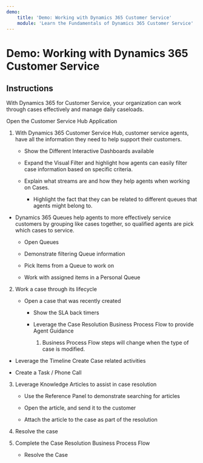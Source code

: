 ```yaml
---
demo:
    title: 'Demo: Working with Dynamics 365 Customer Service'
    module: 'Learn the Fundamentals of Dynamics 365 Customer Service'
---
```


# Demo: Working with Dynamics 365 Customer Service

## Instructions

With Dynamics 365 for Customer Service, your organization can work through cases effectively and manage daily caseloads. 

Open the Customer Service Hub Application

1. With Dynamics 365 Customer Service Hub, customer service agents, have all the information they need to help support their customers. 

	- Show the Different Interactive Dashboards available

	- Expand the Visual Filter and highlight how agents can easily filter case information based on specific criteria. 

	- Explain what streams are and how they help agents when working on Cases. 

		- Highlight the fact that they can be related to different queues that agents might belong to. 

- Dynamics 365 Queues help agents to more effectively service customers by grouping like cases together, so qualified agents are pick which cases to service. 

	- Open Queues

	- Demonstrate filtering Queue information

	- Pick Items from a Queue to work on

	- Work with assigned items in a Personal Queue

2. Work a case through its lifecycle

	- Open a case that was recently created 

		- Show the SLA back timers

		- Leverage the Case Resolution Business Process Flow to provide Agent Guidance

			1. Business Process Flow steps will change when the type of case is modified. 

- Leverage the Timeline Create Case related activities

- Create a Task / Phone Call

3. Leverage Knowledge Articles to assist in case resolution

	- Use the Reference Panel to demonstrate searching for articles

	- Open the article, and send it to the customer

	- Attach the article to the case as part of the resolution

4. Resolve the case

5. Complete the Case Resolution Business Process Flow

	- Resolve the Case
